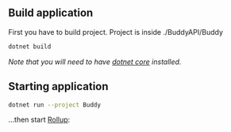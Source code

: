 ## Build application

First you have to build project. Project is inside ./BuddyAPI/Buddy

```bash
dotnet build
```

*Note that you will need to have [dotnet core](https://docs.microsoft.com/en-us/dotnet/core/install/windows?tabs=net50) installed.*


## Starting application


```bash
dotnet run --project Buddy
```

...then start [Rollup](https://localhost:5001/swagger/index.html):
